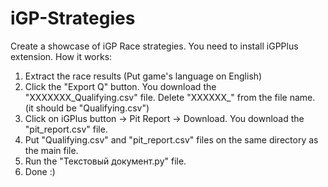 # iGP-Strategies
Create a showcase of iGP Race strategies. You need to install iGPPlus extension.
How it works:
1. Extract the race results (Put game's language on English)
2. Click the "Export Q" button. You download the "XXXXXXX_Qualifying.csv" file. Delete "XXXXXX_" from the file name. (it should be "Qualifying.csv")
3. Click on iGPlus button -> Pit Report -> Download. You download the "pit_report.csv" file.
4. Put "Qualifying.csv" and "pit_report.csv" files on the same directory as the main file.
5. Run the "Текстовый документ.py" file.
6. Done :)
